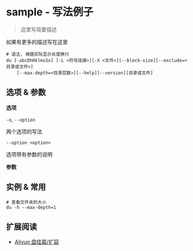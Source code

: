 # sample - 写法例子

> 这里写简要描述

如果有更多的描述写在这里

```
# 语法, 根据实际显示长度换行
du [-abcDhHklmsSx] [-L <符号连接>][-X <文件>][--block-size][--exclude=<目录或文件>]
    [--max-depth=<目录层数>][--help][--version][目录或文件]
```

## 选项 & 参数

**选项**

`-o`, `--option`

两个选项的写法

`--option <option>`

选项带有参数的说明

**参数**

## 实例 & 常用

```
# 查看文件夹的大小
du -h --max-depth=1
```

## 扩展阅读

-   [Aliyun 盘挂载/扩容](https://wulicode.com/note/os/centos/aliyun-mount-disk.html)
